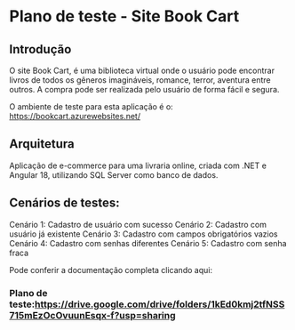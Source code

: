 # Plano de teste - Site Book Cart
 
 ## Introdução
 
O site Book Cart, é uma biblioteca virtual onde o usuário pode encontrar livros de todos os gêneros imagináveis, romance, terror, aventura entre outros. A compra pode ser realizada pelo usuário de forma fácil e segura.
 
 O ambiente de teste para esta aplicação é o:
 https://bookcart.azurewebsites.net/

## Arquitetura

 Aplicação de e-commerce para uma livraria online, criada com .NET e Angular 18, utilizando SQL Server como banco de dados.

## Cenários de testes:

 Cenário 1: Cadastro de usuário com sucesso
 Cenário 2: Cadastro com usuário já existente
 Cenário 3: Cadastro com campos obrigatórios vazios
 Cenário 4: Cadastro com senhas diferentes
 Cenário 5: Cadastro com senha fraca

 Pode conferir a documentação completa clicando aqui: 

### Plano de teste:https://drive.google.com/drive/folders/1kEd0kmj2tfNSS715mEzOcOvuunEsqx-f?usp=sharing



